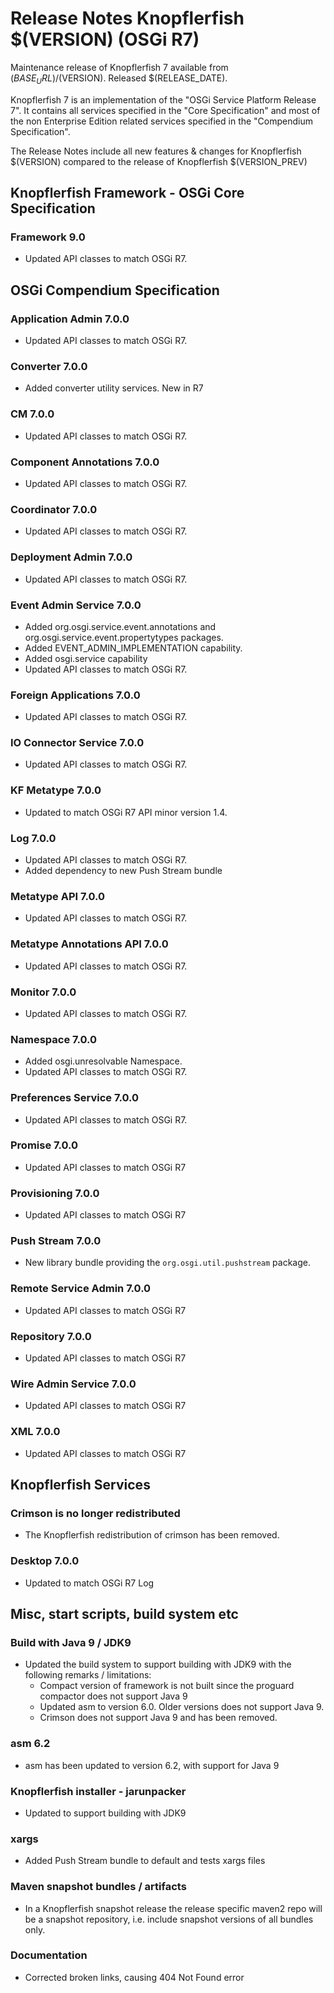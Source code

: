 Release Notes Knopflerfish $(VERSION) (OSGi R7)
======================================================================

Maintenance release of Knopflerfish 7 available from
$(BASE_URL)/$(VERSION). Released $(RELEASE_DATE).

Knopflerfish 7 is an implementation of the "OSGi Service Platform
Release 7". It contains all services specified in the "Core
Specification" and most of the non Enterprise Edition related
services specified in the "Compendium Specification".

The Release Notes include all new features & changes for
Knopflerfish $(VERSION) compared to the release of Knopflerfish
$(VERSION_PREV)

Knopflerfish Framework - OSGi Core Specification
----------------------------------------------------------------------

### Framework 9.0

* Updated API classes to match OSGi R7.

OSGi Compendium Specification
----------------------------------------------------------------------

### Application Admin 7.0.0

* Updated API classes to match OSGi R7.

### Converter 7.0.0

* Added converter utility services. New in R7

### CM 7.0.0

* Updated API classes to match OSGi R7.

### Component Annotations 7.0.0

* Updated API classes to match OSGi R7.

### Coordinator 7.0.0

* Updated API classes to match OSGi R7.

### Deployment Admin 7.0.0

* Updated API classes to match OSGi R7.

### Event Admin Service 7.0.0

* Added org.osgi.service.event.annotations and org.osgi.service.event.propertytypes packages.
* Added EVENT_ADMIN_IMPLEMENTATION capability.
* Added osgi.service capability
* Updated API classes to match OSGi R7.

### Foreign Applications 7.0.0

* Updated API classes to match OSGi R7.

### IO Connector Service 7.0.0

* Updated API classes to match OSGi R7.

### KF Metatype 7.0.0

* Updated to match OSGi R7 API minor version 1.4.

### Log 7.0.0

* Updated API classes to match OSGi R7.
* Added dependency to new Push Stream bundle

### Metatype API 7.0.0

* Updated API classes to match OSGi R7.

### Metatype Annotations API 7.0.0

* Updated API classes to match OSGi R7.

### Monitor 7.0.0

* Updated API classes to match OSGi R7.

### Namespace 7.0.0

* Added osgi.unresolvable Namespace.
* Updated API classes to match OSGi R7.

### Preferences Service 7.0.0

* Updated API classes to match OSGi R7.

### Promise 7.0.0

* Updated API classes to match OSGi R7

### Provisioning 7.0.0

* Updated API classes to match OSGi R7

### Push Stream 7.0.0

* New library bundle providing the `org.osgi.util.pushstream` package.

### Remote Service Admin 7.0.0

* Updated API classes to match OSGi R7

### Repository 7.0.0

* Updated API classes to match OSGi R7

### Wire Admin Service 7.0.0

* Updated API classes to match OSGi R7

### XML 7.0.0

* Updated API classes to match OSGi R7


Knopflerfish Services
----------------------------------------------------------------------

### Crimson is no longer redistributed

* The Knopflerfish redistribution of crimson has been removed.

### Desktop 7.0.0

* Updated to match OSGi R7 Log

Misc, start scripts, build system etc 
----------------------------------------------------------------------

### Build with Java 9 / JDK9

* Updated the build system to support building with JDK9 with the following
  remarks / limitations:
    - Compact version of framework is not built since the proguard compactor
      does not support Java 9
    - Updated asm to version 6.0. Older versions does not support Java 9.
    - Crimson does not support Java 9 and has been removed.
  
### asm 6.2

* asm has been updated to version 6.2, with support for Java 9

### Knopflerfish installer - jarunpacker

* Updated to support building with JDK9

### xargs

* Added Push Stream bundle to default and tests xargs files

### Maven snapshot bundles / artifacts

* In a Knopflerfish snapshot release the release specific maven2 repo
  will be a snapshot repository, i.e. include snapshot versions of
  all bundles only.

### Documentation

* Corrected broken links, causing 404 Not Found error
